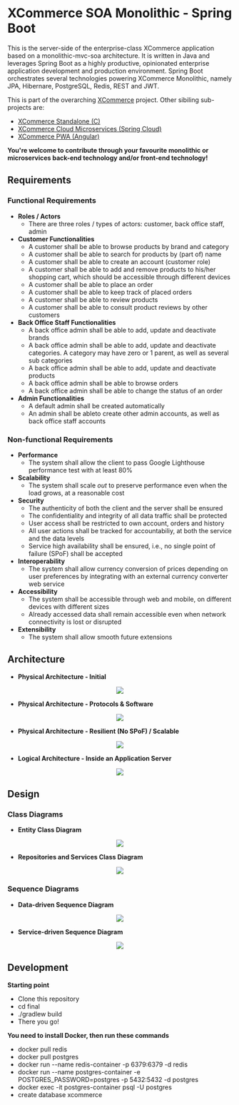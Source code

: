 # XCommerce SOA Monolithic - Spring Boot
This is the server-side of the enterprise-class XCommerce application based on a monolithic-mvc-soa architecture. It is written in Java and leverages Spring Boot as a highly productive, opinionated enterprise application development and production environment. Spring Boot orchestrates several technologies powering XCommerce Monolithic, namely JPA, Hibernare, PostgreSQL, Redis, REST and JWT.

This is part of the overarching [XCommerce](https://github.com/oiraqi/xcommerce) project. Other sibiling sub-projects are:
- [XCommerce Standalone (C)](https://github.com/oiraqi/xcommerce-standalone-c)
- [XCommerce Cloud Microservices (Spring Cloud)](https://github.com/oiraqi/xcommerce-microservices)
- [XCommerce PWA (Angular)](https://github.com/oiraqi/xcommerce-client-angular)

**You're welcome to contribute through your favourite monolithic or microservices back-end technology and/or front-end technology!**
## Requirements
### Functional Requirements
- **Roles / Actors**
  - There are three roles / types of actors: customer, back office staff, admin
- **Customer Functionalities**
  - A customer shall be able to browse products by brand and category
  - A customer shall be able to search for products by (part of) name
  - A customer shall be able to create an account (customer role)
  - A customer shall be able to add and remove products to his/her shopping cart, which should be accessible through different devices
  - A customer shall be able to place an order
  - A customer shall be able to keep track of placed orders
  - A customer shall be able to review products
  - A customer shall be able to consult product reviews by other customers
- **Back Office Staff Functionalities**
  - A back office admin shall be able to add, update and deactivate brands
  - A back office admin shall be able to add, update and deactivate categories. A category may have zero or 1 parent, as well as several sub categories
  - A back office admin shall be able to add, update and deactivate products
  - A back office admin shall be able to browse orders
  - A back office admin shall be able to change the status of an order
- **Admin Functionalities**
  - A default admin shall be created automatically
  - An admin shall be ableto create other admin accounts, as well as back office staff accounts
  

### Non-functional Requirements
- **Performance**
  - The system shall allow the client to pass Google Lighthouse performance test with at least 80% 
- **Scalability**
  - The system shall scale *out* to preserve performance even when the load grows, at a reasonable cost
- **Security**
  - The authenticity of both the client and the server shall be ensured
  - The confidentiality and integrity of all data traffic shall be protected
  - User access shall be restricted to own account, orders and history
  - All user actions shall be tracked for accountabiliy, at both the service and the data levels
  - Service high availability shall be ensured, i.e., no single point of failure (SPoF) shall be accepted
- **Interoperability**
  - The system shall allow currency conversion of prices depending on user preferences by integrating with an external currency converter web service
- **Accessibility**
  - The system shall be accessible through web and mobile, on different devices with different sizes
  - Already accessed data shall remain accessible even when network connectivity is lost or disrupted
- **Extensibility**
  - The system shall allow smooth future extensions

## Architecture
- **Physical Architecture - Initial**
<p align="center">
  <img src="final/architecture/architecture1.png">
</p>

- **Physical Architecture - Protocols & Software**
<p align="center">
  <img src="final/architecture/architecture1b.png">
</p>

- **Physical Architecture - Resilient (No SPoF) / Scalable**
<p align="center">
  <img src="final/architecture/architecture2.png">
</p>

- **Logical Architecture - Inside an Application Server**
<p align="center">
  <img src="final/architecture/architecture3.png">
</p>

## Design
### Class Diagrams
- **Entity Class Diagram**
<p align="center">
  <img src="final/design/class-diagrams/EntityClassDiagram.png">
</p>

- **Repositories and Services Class Diagram**
<p align="center">
  <img src="final/design/class-diagrams/RepositoriesServicesClassDiagram.png">
</p>

### Sequence Diagrams
- **Data-driven Sequence Diagram**
<p align="center">
  <img src="final/design/sequence-diagrams/DataDrivenSequenceDiagram.png">
</p>

- **Service-driven Sequence Diagram**
<p align="center">
  <img src="final/design/sequence-diagrams/ServiceDrivenSequenceDiagram.png">
</p>

## Development
**Starting point**
- Clone this repository
- cd final
- ./gradlew build
- There you go!

**You need to install Docker, then run these commands**
- docker pull redis
- docker pull postgres
- docker run --name redis-container -p 6379:6379 -d redis
- docker run --name postgres-container -e POSTGRES_PASSWORD=postgres -p 5432:5432 -d postgres
- docker exec -it postgres-container psql -U postgres
- create database xcommerce
